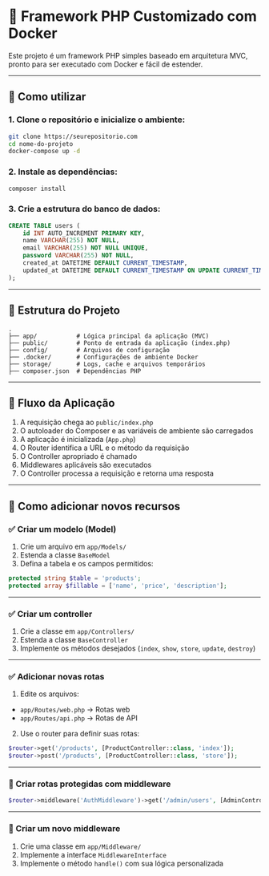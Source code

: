 # 🧱 Framework PHP Customizado com Docker

Este projeto é um framework PHP simples baseado em arquitetura MVC, pronto para ser executado com Docker e fácil de estender.

---

## 🚀 Como utilizar

### 1. Clone o repositório e inicialize o ambiente:

```bash
git clone https://seurepositorio.com
cd nome-do-projeto
docker-compose up -d
```

### 2. Instale as dependências:

```bash
composer install
```

### 3. Crie a estrutura do banco de dados:

```sql
CREATE TABLE users (
    id INT AUTO_INCREMENT PRIMARY KEY,
    name VARCHAR(255) NOT NULL,
    email VARCHAR(255) NOT NULL UNIQUE,
    password VARCHAR(255) NOT NULL,
    created_at DATETIME DEFAULT CURRENT_TIMESTAMP,
    updated_at DATETIME DEFAULT CURRENT_TIMESTAMP ON UPDATE CURRENT_TIMESTAMP
);
```

---

## 📁 Estrutura do Projeto

```
.
├── app/           # Lógica principal da aplicação (MVC)
├── public/        # Ponto de entrada da aplicação (index.php)
├── config/        # Arquivos de configuração
├── .docker/       # Configurações de ambiente Docker
├── storage/       # Logs, cache e arquivos temporários
├── composer.json  # Dependências PHP
```

---

## 🔄 Fluxo da Aplicação

1. A requisição chega ao `public/index.php`
2. O autoloader do Composer e as variáveis de ambiente são carregados
3. A aplicação é inicializada (`App.php`)
4. O Router identifica a URL e o método da requisição
5. O Controller apropriado é chamado
6. Middlewares aplicáveis são executados
7. O Controller processa a requisição e retorna uma resposta

---

## 🧩 Como adicionar novos recursos

### ✅ Criar um modelo (Model)

1. Crie um arquivo em `app/Models/`
2. Estenda a classe `BaseModel`
3. Defina a tabela e os campos permitidos:

```php
protected string $table = 'products';
protected array $fillable = ['name', 'price', 'description'];
```

---

### ✅ Criar um controller

1. Crie a classe em `app/Controllers/`
2. Estenda a classe `BaseController`
3. Implemente os métodos desejados (`index`, `show`, `store`, `update`, `destroy`)

---

### ✅ Adicionar novas rotas

1. Edite os arquivos:

- `app/Routes/web.php` → Rotas web
- `app/Routes/api.php` → Rotas de API

2. Use o router para definir suas rotas:

```php
$router->get('/products', [ProductController::class, 'index']);
$router->post('/products', [ProductController::class, 'store']);
```

---

### 🔐 Criar rotas protegidas com middleware

```php
$router->middleware('AuthMiddleware')->get('/admin/users', [AdminController::class, 'index']);
```

---

### 🔧 Criar um novo middleware

1. Crie uma classe em `app/Middleware/`
2. Implemente a interface `MiddlewareInterface`
3. Implemente o método `handle()` com sua lógica personalizada
